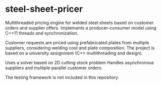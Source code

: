 # steel-sheet-pricer

Multithreaded pricing engine for welded steel sheets based on customer orders and supplier offers.
Implements a producer-consumer model using C++11 threads and synchronization.

Customer requests are priced using prefabricated plates from multiple suppliers, considering welding cost and plate composition.
The project is based on a university assignment (C++ multithreading and design).

Uses a solver based on 2D cutting stock problem
Handles asynchronous suppliers and multiple parallel customer orders.

The testing framework is not included in this repository.
